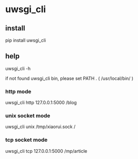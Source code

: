 # uwsgi_cli

## install
pip install uwsgi_cli

## help
uwsgi_cli -h

if not found uwsgi_cli bin, please set PATH . ( /usr/local/bin/ )


### http mode
uwsgi_cli http 127.0.0.1:5000 /blog

### unix socket mode
uwsgi_cli unix /tmp/xiaorui.sock /

### tcp socket mode
uwsgi_cli tcp 127.0.0.1:5000 /mp/article
